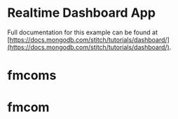 # Realtime Dashboard App

Full documentation for this example can be found at [https://docs.mongodb.com/stitch/tutorials/dashboard/](https://docs.mongodb.com/stitch/tutorials/dashboard/).
# fmcoms
# fmcom

